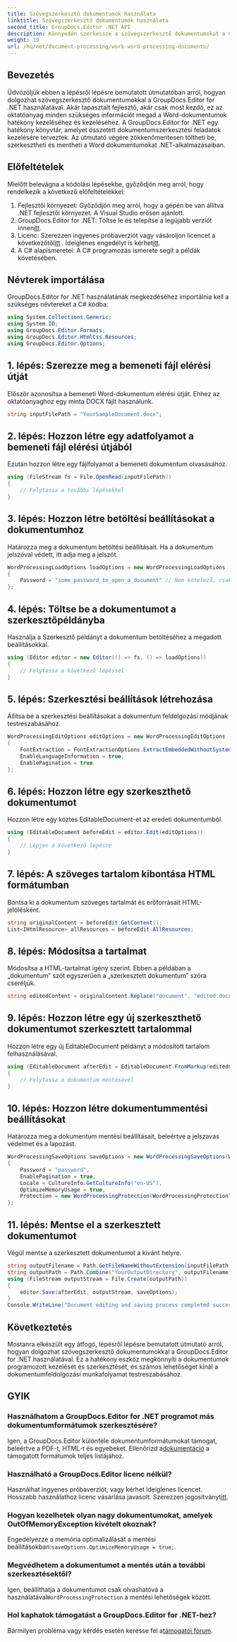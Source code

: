 ```yaml
---
title: Szövegszerkesztő dokumentumok használata
linktitle: Szövegszerkesztő dokumentumok használata
second_title: GroupDocs.Editor .NET API
description: Könnyedén szerkessze a szövegszerkesztő dokumentumokat a GroupDocs.Editor for .NET segítségével. Kövesse részletes, lépésről lépésre bemutató oktatóanyagunkat, hogy javítsa dokumentumkezelési készségeit.
weight: 19
url: /hu/net/document-processing/work-word-processing-documents/
---
```

## Bevezetés
Üdvözöljük ebben a lépésről lépésre bemutatott útmutatóban arról, hogyan dolgozhat szövegszerkesztő dokumentumokkal a GroupDocs.Editor for .NET használatával. Akár tapasztalt fejlesztő, akár csak most kezdő, ez az oktatóanyag minden szükséges információt megad a Word-dokumentumok hatékony kezeléséhez és kezeléséhez. A GroupDocs.Editor for .NET egy hatékony könyvtár, amelyet összetett dokumentumszerkesztési feladatok kezelésére terveztek. Az útmutató végére zökkenőmentesen töltheti be, szerkesztheti és mentheti a Word dokumentumokat .NET-alkalmazásaiban.
## Előfeltételek
Mielőtt belevágna a kódolási lépésekbe, győződjön meg arról, hogy rendelkezik a következő előfeltételekkel:
1. Fejlesztői környezet: Győződjön meg arról, hogy a gépén be van állítva .NET fejlesztői környezet. A Visual Studio erősen ajánlott.
2.  GroupDocs.Editor for .NET: Töltse le és telepítse a legújabb verziót innen[itt](https://releases.groupdocs.com/editor/net/).
3.  Licenc: Szerezzen ingyenes próbaverziót vagy vásároljon licencet a következőtől[itt](https://purchase.groupdocs.com/buy) . Ideiglenes engedélyt is kérhet[itt](https://purchase.groupdocs.com/temporary-license/).
4. A C# alapismeretei: A C# programozás ismerete segít a példák követésében.
## Névterek importálása
GroupDocs.Editor for .NET használatának megkezdéséhez importálnia kell a szükséges névtereket a C# kódba:
```csharp
using System.Collections.Generic;
using System.IO;
using GroupDocs.Editor.Formats;
using GroupDocs.Editor.HtmlCss.Resources;
using GroupDocs.Editor.Options;
```
## 1. lépés: Szerezze meg a bemeneti fájl elérési útját
Először azonosítsa a bemeneti Word-dokumentum elérési útját. Ehhez az oktatóanyaghoz egy minta DOCX fájlt használunk.
```csharp
string inputFilePath = "YourSampleDocument.docx";
```
## 2. lépés: Hozzon létre egy adatfolyamot a bemeneti fájl elérési útjából
Ezután hozzon létre egy fájlfolyamot a bemeneti dokumentum olvasásához.
```csharp
using (FileStream fs = File.OpenRead(inputFilePath))
{
    // Folytassa a további lépésekkel
}
```
## 3. lépés: Hozzon létre betöltési beállításokat a dokumentumhoz
Határozza meg a dokumentum betöltési beállításait. Ha a dokumentum jelszóval védett, itt adja meg a jelszót. 
```csharp
WordProcessingLoadOptions loadOptions = new WordProcessingLoadOptions
{
    Password = "some_password_to_open_a_document" // Nem kötelező, csak akkor, ha a dokumentum védett
};
```
## 4. lépés: Töltse be a dokumentumot a szerkesztőpéldányba
Használja a Szerkesztő példányt a dokumentum betöltéséhez a megadott beállításokkal.
```csharp
using (Editor editor = new Editor(() => fs, () => loadOptions))
{
    // Folytassa a következő lépéssel
}
```
## 5. lépés: Szerkesztési beállítások létrehozása
Állítsa be a szerkesztési beállításokat a dokumentum feldolgozási módjának testreszabásához.
```csharp
WordProcessingEditOptions editOptions = new WordProcessingEditOptions
{
    FontExtraction = FontExtractionOptions.ExtractEmbeddedWithoutSystem,
    EnableLanguageInformation = true,
    EnablePagination = true
};
```
## 6. lépés: Hozzon létre egy szerkeszthető dokumentumot
Hozzon létre egy köztes EditableDocument-et az eredeti dokumentumból.
```csharp
using (EditableDocument beforeEdit = editor.Edit(editOptions))
{
    // Lépjen a következő lépésre
}
```
## 7. lépés: A szöveges tartalom kibontása HTML formátumban
Bontsa ki a dokumentum szöveges tartalmát és erőforrásait HTML-jelölésként.
```csharp
string originalContent = beforeEdit.GetContent();
List<IHtmlResource> allResources = beforeEdit.AllResources;
```
## 8. lépés: Módosítsa a tartalmat
Módosítsa a HTML-tartalmat igény szerint. Ebben a példában a „dokumentum” szót egyszerűen a „szerkesztett dokumentum” szóra cseréljük.
```csharp
string editedContent = originalContent.Replace("document", "edited document");
```
## 9. lépés: Hozzon létre egy új szerkeszthető dokumentumot szerkesztett tartalommal
Hozzon létre egy új EditableDocument példányt a módosított tartalom felhasználásával.
```csharp
using (EditableDocument afterEdit = EditableDocument.FromMarkup(editedContent, allResources))
{
    // Folytassa a dokumentum mentésével
}
```
## 10. lépés: Hozzon létre dokumentummentési beállításokat
Határozza meg a dokumentum mentési beállításait, beleértve a jelszavas védelmet és a lapozást.
```csharp
WordProcessingSaveOptions saveOptions = new WordProcessingSaveOptions(WordProcessingFormats.Docm)
{
    Password = "password",
    EnablePagination = true,
    Locale = CultureInfo.GetCultureInfo("en-US"),
    OptimizeMemoryUsage = true,
    Protection = new WordProcessingProtection(WordProcessingProtectionType.ReadOnly, "write_password")
};
```
## 11. lépés: Mentse el a szerkesztett dokumentumot
Végül mentse a szerkesztett dokumentumot a kívánt helyre.
```csharp
string outputFilename = Path.GetFileNameWithoutExtension(inputFilePath) + ".docm";
string outputPath = Path.Combine("YourOutputDirectory", outputFilename);
using (FileStream outputStream = File.Create(outputPath))
{
    editor.Save(afterEdit, outputStream, saveOptions);
}
Console.WriteLine("Document editing and saving process completed successfully.");
```
## Következtetés
Mostanra elkészült egy átfogó, lépésről lépésre bemutatott útmutató arról, hogyan dolgozhat szövegszerkesztő dokumentumokkal a GroupDocs.Editor for .NET használatával. Ez a hatékony eszköz megkönnyíti a dokumentumok programozott kezelését és szerkesztését, és számos lehetőséget kínál a dokumentumfeldolgozási munkafolyamat testreszabásához.
## GYIK
### Használhatom a GroupDocs.Editor for .NET programot más dokumentumformátumok szerkesztésére?
 Igen, a GroupDocs.Editor különféle dokumentumformátumokat támogat, beleértve a PDF-t, HTML-t és egyebeket. Ellenőrizd a[dokumentáció](https://tutorials.groupdocs.com/editor/net/) a támogatott formátumok teljes listájához.
### Használható a GroupDocs.Editor licenc nélkül?
 Használhat ingyenes próbaverziót, vagy kérhet ideiglenes licencet. Hosszabb használathoz licenc vásárlása javasolt. Szerezzen jogosítványt[itt](https://purchase.groupdocs.com/buy).
### Hogyan kezelhetek olyan nagy dokumentumokat, amelyek OutOfMemoryException kivételt okoznak?
 Engedélyezze a memória optimalizálását a mentési beállításokban:`saveOptions.OptimizeMemoryUsage = true;`.
### Megvédhetem a dokumentumot a mentés után a további szerkesztésektől?
 Igen, beállíthatja a dokumentumot csak olvashatóvá a használatával`WordProcessingProtection` a mentési lehetőségek között.
### Hol kaphatok támogatást a GroupDocs.Editor for .NET-hez?
 Bármilyen probléma vagy kérdés esetén keresse fel a[támogatói fórum](https://forum.groupdocs.com/c/editor/20).